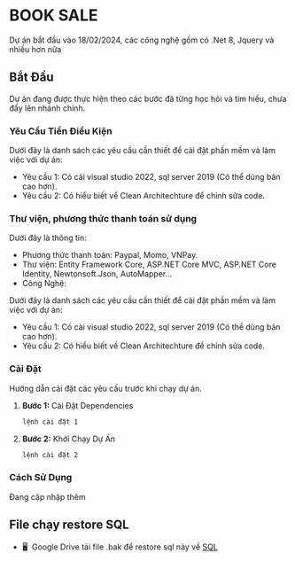 # BOOK SALE

Dự án bắt đầu vào 18/02/2024, các công nghệ gồm có .Net 8, Jquery và nhiều hơn nữa

## Bắt Đầu

Dự án đang được thực hiện theo các bước đã từng học hỏi và tìm hiểu, chưa đẩy lên nhánh chính.

### Yêu Cầu Tiền Điều Kiện

Dưới đây là danh sách các yêu cầu cần thiết để cài đặt phần mềm và làm việc với dự án:

- Yêu cầu 1: Có cài visual studio 2022, sql server 2019 (Có thể dùng bản cao hơn).
- Yêu cầu 2: Có hiểu biết về Clean Architechture để chỉnh sửa code.

### Thư viện, phương thức thanh toán sử dụng

Dưới đây là thông tin:
- Phương thức thanh toán: Paypal, Momo, VNPay.
- Thư viện: Entity Framework Core, ASP.NET Core MVC, ASP.NET Core Identity, Newtonsoft.Json, AutoMapper...
- Công Nghệ: 

Dưới đây là danh sách các yêu cầu cần thiết để cài đặt phần mềm và làm việc với dự án:

- Yêu cầu 1: Có cài visual studio 2022, sql server 2019 (Có thể dùng bản cao hơn).
- Yêu cầu 2: Có hiểu biết về Clean Architechture để chỉnh sửa code.

### Cài Đặt

Hướng dẫn cài đặt các yêu cầu trước khi chạy dự án.

1. **Bước 1:** Cài Đặt Dependencies
    ```bash
    lệnh cài đặt 1
    ```

2. **Bước 2:** Khởi Chạy Dự Án
    ```bash
    lệnh cài đặt 2
    ```

### Cách Sử Dụng

Đang cập nhập thêm

## File chạy restore SQL
* 🖥️  Google Drive tải file .bak để restore sql này về [SQL](https://drive.google.com/file/d/1r2ZVxVdcfP_X4lW_0sSXx-OnbJUgmJOl/view?usp=drive_link)
